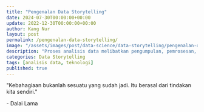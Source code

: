 ```yaml
---
title: "Pengenalan Data Storytelling"
date: 2024-07-30T00:00:00+00:00
update: 2022-12-30T00:00:00+00:00
author: Kang Nur
layout: post
permalink: /pengenalan-data-storytelling/
image: "/assets/images/post/data-science/data-storytelling/pengenalan-data-storytelling/gambar0.png"
description: "Proses analisis data melibatkan pengumpulan, pemrosesan, penjelajahan, dan penggunaan data untuk menemukan sebuah pola"
categories: Data Storytelling
tags: [analisis data, teknologi]
published: true
---
```


  <div class="quote-container">
    <p class="quote-text">"Kebahagiaan bukanlah sesuatu yang sudah jadi. Itu berasal dari tindakan kita sendiri."</p>
    <p class="quote-author">- Dalai Lama</p>
  </div>